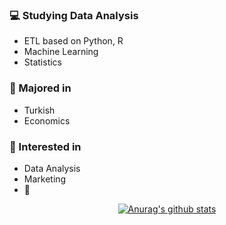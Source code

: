 ### :computer: Studying Data Analysis
+ ETL based on Python, R
+ Machine Learning
+ Statistics
### :pencil: Majored in
+ Turkish
+ Economics
### :star2: Interested in
+ Data Analysis
+ Marketing
+ :musical_note:


<div align=center>
	
[![Anurag's github stats](https://github-readme-stats.vercel.app/api?username=hanna-joo&show_icons=true&theme=gruvbox)](https://github.com/anuraghazra/github-readme-stats)

</div>
